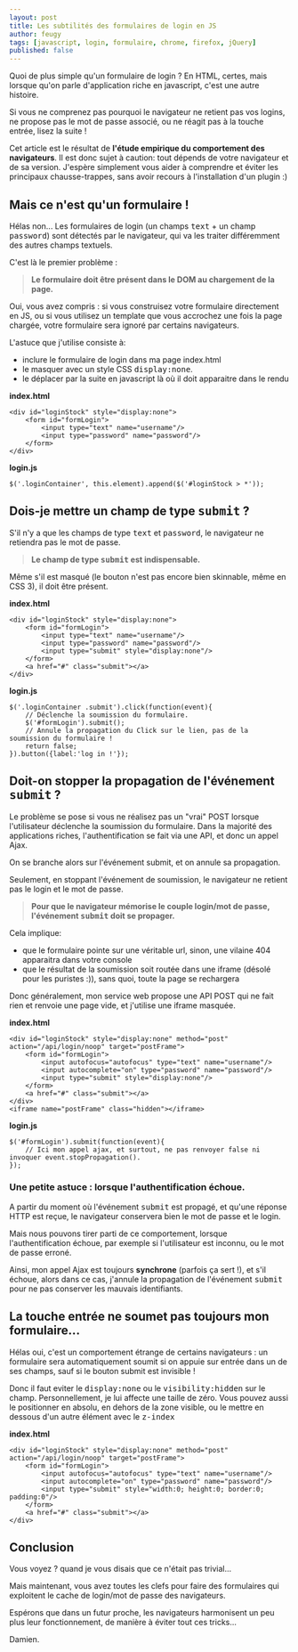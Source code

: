 ```yaml
---
layout: post
title: Les subtilités des formulaires de login en JS
author: feugy
tags: [javascript, login, formulaire, chrome, firefox, jQuery]
published: false
---
```


Quoi de plus simple qu'un formulaire de login ? 
En HTML, certes, mais lorsque qu'on parle d'application riche en javascript, c'est une autre histoire.

Si vous ne comprenez pas pourquoi le navigateur ne retient pas vos logins, ne propose pas le mot de passe associé, ou ne réagit pas à la touche entrée, lisez la suite !

Cet article est le résultat de **l'étude empirique du comportement des navigateurs**. 
Il est donc sujet à caution: tout dépends de votre navigateur et de sa version.
J'espère simplement vous aider à comprendre et éviter les principaux chausse-trappes, sans avoir recours à l'installation d'un plugin :)


## Mais ce n'est qu'un formulaire !

Hélas non... Les formulaires de login (un champs <tt>text</tt> + un champ <tt>password</tt>) sont détectés par le navigateur, qui va les traiter différemment des autres champs textuels.

C'est là le premier problème :
>**Le formulaire doit être présent dans le DOM au chargement de la page.**
 
Oui, vous avez compris : si vous construisez votre formulaire directement en JS, ou si vous utilisez un template que vous accrochez une fois la page chargée, votre formulaire sera ignoré par certains navigateurs.

L'astuce que j'utilise consiste à:

* inclure le formulaire de login dans ma page index.html
* le masquer avec un style CSS <tt>display:none</tt>.
* le déplacer par la suite en javascript là où il doit apparaitre dans le rendu 

**index.html**

    <div id="loginStock" style="display:none">
    	<form id="formLogin">
    		<input type="text" name="username"/>
    		<input type="password" name="password"/>
    	</form>
    </div>

**login.js**

    $('.loginContainer', this.element).append($('#loginStock > *'));
	
	
## Dois-je mettre un champ de type <tt>submit</tt> ?

S'il n'y a que les champs de type <tt>text</tt> et <tt>password</tt>, le navigateur ne retiendra pas le mot de passe.

>**Le champ de type <tt>submit</tt> est indispensable.** 

Même s'il est masqué (le bouton n'est pas encore bien skinnable, même en CSS 3), il doit être présent.

**index.html**

    <div id="loginStock" style="display:none">
    	<form id="formLogin">
    		<input type="text" name="username"/>
    		<input type="password" name="password"/>
			<input type="submit" style="display:none"/>
    	</form>
        <a href="#" class="submit"></a>
    </div>
	
**login.js**

    $('.loginContainer .submit').click(function(event){
        // Déclenche la soumission du formulaire.
        $('#formLogin').submit();
		// Annule la propagation du Click sur le lien, pas de la soumission du formulaire !
		return false;
    }).button({label:'log in !'});

	
## Doit-on stopper la propagation de l'événement <tt>submit</tt> ?

Le problème se pose si vous ne réalisez pas un "vrai" POST lorsque l'utilisateur déclenche la soumission du formulaire.
Dans la majorité des applications riches, l'authentification se fait via une API, et donc un appel Ajax.

On se branche alors sur l'événement submit, et on annule sa propagation.

Seulement, en stoppant l'événement de soumission, le navigateur ne retient pas le login et le mot de passe.

>**Pour que le navigateur mémorise le couple login/mot de passe, l'événement <tt>submit</tt> doit se propager.**

Cela implique:

* que le formulaire pointe sur une véritable url, sinon, une vilaine 404 apparaitra dans votre console
* que le résultat de la soumission soit routée dans une iframe (désolé pour les puristes :)), sans quoi, toute la page se rechargera

Donc généralement, mon service web propose une API POST qui ne fait rien et renvoie une page vide, et j'utilise une iframe masquée.

**index.html**

    <div id="loginStock" style="display:none" method="post" action="/api/login/noop" target="postFrame">
    	<form id="formLogin">
    		<input autofocus="autofocus" type="text" name="username"/>
    		<input autocomplete="on" type="password" name="password"/>
			<input type="submit" style="display:none"/>
    	</form>
		<a href="#" class="submit"></a>
    </div>
	<iframe name="postFrame" class="hidden"></iframe>
	
**login.js**

    $('#formLogin').submit(function(event){
        // Ici mon appel ajax, et surtout, ne pas renvoyer false ni invoquer event.stopPropagation().
    });
	
	
### Une petite astuce : lorsque l'authentification échoue.

A partir du moment où l'événement <tt>submit</tt> est propagé, et qu'une réponse HTTP est reçue, le navigateur conservera bien le mot de passe et le login.

Mais nous pouvons tirer parti de ce comportement, lorsque l'authentification échoue, par exemple si l'utilisateur est inconnu, ou le mot de passe erroné.

Ainsi, mon appel Ajax est toujours **synchrone** (parfois ça sert !), et s'il échoue, alors dans ce cas, j'annule la propagation de l'événement <tt>submit</tt> pour ne pas conserver les mauvais identifiants.



## La touche entrée ne soumet pas toujours mon formulaire...

Hélas oui, c'est un comportement étrange de certains navigateurs : un formulaire sera automatiquement soumit si on appuie sur entrée dans un de ses champs, sauf si le bouton submit est invisible ! 

Donc il faut eviter le <tt>display:none</tt> ou le <tt>visibility:hidden</tt> sur le champ. 
Personnellement, je lui affecte une taille de zéro. Vous pouvez aussi le positionner en absolu, en dehors de la zone visible, ou le mettre en dessous d'un autre élément avec le <tt>z-index</tt>

**index.html**

    <div id="loginStock" style="display:none" method="post" action="/api/login/noop" target="postFrame">
    	<form id="formLogin">
    		<input autofocus="autofocus" type="text" name="username"/>
    		<input autocomplete="on" type="password" name="password"/>
			<input type="submit" style="width:0; height:0; border:0; padding:0"/>
    	</form>
		<a href="#" class="submit"></a>
    </div>
	
	
## Conclusion

Vous voyez ? quand je vous disais que ce n'était pas trivial...

Mais maintenant, vous avez toutes les clefs pour faire des formulaires qui exploitent le cache de login/mot de passe des navigateurs.

Espérons que dans un futur proche, les navigateurs harmonisent un peu plus leur fonctionnement, de manière à éviter tout ces tricks...

Damien.